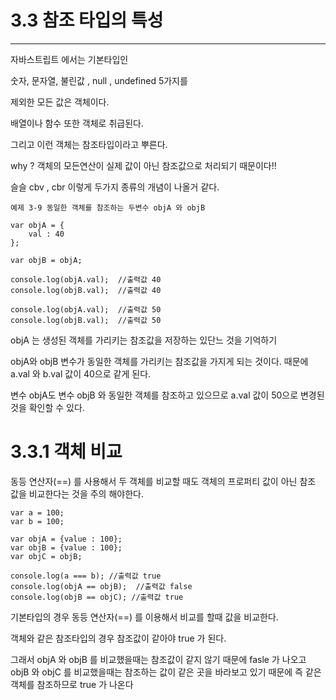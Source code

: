 # 3.3 참조 타입의 특성

---

자바스트립트 에서는 기본타입인

숫자, 문자열, 불린값 , null , undefined 5가지를

제외한 모든 값은 객체이다.

배열이나 함수 또한 객체로 취급된다.

그리고 이런 객체는 참조타입이라고 뿌른다.

why ? 객체의 모든연산이 실제 값이 아닌 참조값으로 처리되기 때문이다!!

슬슬 cbv , cbr 이렇게 두가지 종류의 개념이 나올거 같다.

```
예제 3-9 동일한 객체를 참조하는 두변수 objA 와 objB

var objA = {
    val : 40
};

var objB = objA;

console.log(objA.val);  //출력값 40
console.log(objB.val);  //출력값 40

console.log(objA.val);  //출력값 50
console.log(objB.val);  //출력값 50
```

objA 는 생성된 객체를 가리키는 참조값을 저장하는 있단느 것을 기억하기

objA와 objB 변수가 동일한 객체를 가리키는 참조값을 가지게 되는 것이다.
때문에 a.val 와 b.val 값이 40으로 같게 된다.

변수 objA도 변수 objB 와 동일한 객체를 참조하고 있으므로 a.val 값이 50으로 변경된 것을 확인할 수 있다.

# 3.3.1 객체 비교

동등 연산자(==) 를 사용해서 두 객체를 비교할 때도 객체의 프로퍼티 값이 아닌 참조 값을 비교한다는 것을 주의 해야한다.

```
var a = 100;
var b = 100;

var objA = {value : 100};
var objB = {value : 100};
var objC = objB;

console.log(a === b); //출력값 true
console.log(objA == objB);  //출력값 false
console.log(objB == objC); //출력값 true
```

기본타입의 경우 동등 연산자(==) 를 이용해서 비교를 할때 값을 비교한다.

객체와 같은 참조타입의 경우 참조값이 같아야 true 가 된다.

그래서 objA 와 objB 를 비교했을때는 참조값이 같지 않기 때문에 fasle 가 나오고
objB 와 objC 를 비교했을때는 참조하는 값이 같은 곳을 바라보고 있기 때문에 즉 같은 객체를 참조하므로 true 가 나온다

```

```
